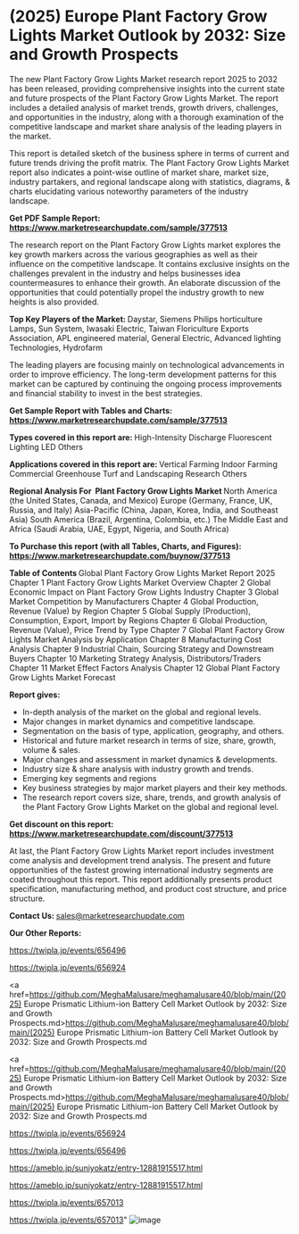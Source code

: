 # (2025) Europe Plant Factory Grow Lights Market Outlook by 2032: Size and Growth Prospects

The new Plant Factory Grow Lights Market research report 2025 to 2032 has been released, providing comprehensive insights into the current state and future prospects of the Plant Factory Grow Lights Market. The report includes a detailed analysis of market trends, growth drivers, challenges, and opportunities in the industry, along with a thorough examination of the competitive landscape and market share analysis of the leading players in the market.

This report is detailed sketch of the business sphere in terms of current and future trends driving the profit matrix. The Plant Factory Grow Lights Market report also indicates a point-wise outline of market share, market size, industry partakers, and regional landscape along with statistics, diagrams, &amp; charts elucidating various noteworthy parameters of the industry landscape.

<strong><b>Get PDF Sample Report: <a href=https://www.marketresearchupdate.com/sample/377513>https://www.marketresearchupdate.com/sample/377513</a></b></strong>

The research report on the Plant Factory Grow Lights market explores the key growth markers across the various geographies as well as their influence on the competitive landscape. It contains exclusive insights on the challenges prevalent in the industry and helps businesses idea countermeasures to enhance their growth. An elaborate discussion of the opportunities that could potentially propel the industry growth to new heights is also provided.

<strong><b>Top Key Players of the Market:
</b></strong>Daystar, Siemens Philips horticulture Lamps, Sun System, Iwasaki Electric, Taiwan Floriculture Exports Association, APL engineered material, General Electric, Advanced lighting Technologies, Hydrofarm<strong><b>
</b></strong>

The leading players are focusing mainly on technological advancements in order to improve efficiency. The long-term development patterns for this market can be captured by continuing the ongoing process improvements and financial stability to invest in the best strategies.

<strong><b>Get Sample Report with Tables and Charts: <a href=https://www.marketresearchupdate.com/sample/377513>https://www.marketresearchupdate.com/sample/377513</a></b></strong>

<strong><b>Types covered in this report are:
</b></strong>High-Intensity Discharge
Fluorescent Lighting
LED
Others<strong><b>
</b></strong>

<strong><b>Applications covered in this report are:
</b></strong>Vertical Farming
Indoor Farming
Commercial Greenhouse
Turf and Landscaping
Research
Others<strong><b>
</b></strong>

<strong><b>Regional Analysis For  Plant Factory Grow Lights Market</b></strong><strong><b>
</b></strong>North America (the United States, Canada, and Mexico)
Europe (Germany, France, UK, Russia, and Italy)
Asia-Pacific (China, Japan, Korea, India, and Southeast Asia)
South America (Brazil, Argentina, Colombia, etc.)
The Middle East and Africa (Saudi Arabia, UAE, Egypt, Nigeria, and South Africa)

<strong><b>To Purchase this report (with all Tables, Charts, and Figures): <a href=https://www.marketresearchupdate.com/buynow/377513>https://www.marketresearchupdate.com/buynow/377513</a></b></strong>

<strong><b>Table of Contents</b></strong><strong><b>
</b></strong>Global Plant Factory Grow Lights Market Report 2025
Chapter 1 Plant Factory Grow Lights Market Overview
Chapter 2 Global Economic Impact on Plant Factory Grow Lights Industry
Chapter 3 Global Market Competition by Manufacturers
Chapter 4 Global Production, Revenue (Value) by Region
Chapter 5 Global Supply (Production), Consumption, Export, Import by Regions
Chapter 6 Global Production, Revenue (Value), Price Trend by Type
Chapter 7 Global Plant Factory Grow Lights Market Analysis by Application
Chapter 8 Manufacturing Cost Analysis
Chapter 9 Industrial Chain, Sourcing Strategy and Downstream Buyers
Chapter 10 Marketing Strategy Analysis, Distributors/Traders
Chapter 11 Market Effect Factors Analysis
Chapter 12 Global Plant Factory Grow Lights Market Forecast

<strong><b>Report gives:</b></strong>

- In-depth analysis of the market on the global and regional levels.
- Major changes in market dynamics and competitive landscape.
- Segmentation on the basis of type, application, geography, and others.
- Historical and future market research in terms of size, share, growth, volume &amp; sales.
- Major changes and assessment in market dynamics &amp; developments.
- Industry size &amp; share analysis with industry growth and trends.
- Emerging key segments and regions
- Key business strategies by major market players and their key methods.
- The research report covers size, share, trends, and growth analysis of the Plant Factory Grow Lights Market on the global and regional level.

<strong><b>Get discount on this report: <a href=https://www.marketresearchupdate.com/discount/377513>https://www.marketresearchupdate.com/discount/377513</a></b></strong>

At last, the Plant Factory Grow Lights Market report includes investment come analysis and development trend analysis. The present and future opportunities of the fastest growing international industry segments are coated throughout this report. This report additionally presents product specification, manufacturing method, and product cost structure, and price structure.

<strong><b>Contact Us:
</b></strong>sales@marketresearchupdate.com

<strong>Our Other Reports:</strong>

<a href=https://twipla.jp/events/656496>https://twipla.jp/events/656496</a>

<a href=https://twipla.jp/events/656924>https://twipla.jp/events/656924</a>

<a href=https://github.com/MeghaMalusare/meghamalusare40/blob/main/(2025) Europe Prismatic Lithium-ion Battery Cell Market Outlook by 2032: Size and Growth Prospects.md>https://github.com/MeghaMalusare/meghamalusare40/blob/main/(2025) Europe Prismatic Lithium-ion Battery Cell Market Outlook by 2032: Size and Growth Prospects.md</a>

<a href=https://github.com/MeghaMalusare/meghamalusare40/blob/main/(2025) Europe Prismatic Lithium-ion Battery Cell Market Outlook by 2032: Size and Growth Prospects.md>https://github.com/MeghaMalusare/meghamalusare40/blob/main/(2025) Europe Prismatic Lithium-ion Battery Cell Market Outlook by 2032: Size and Growth Prospects.md</a>

<a href=https://twipla.jp/events/656924>https://twipla.jp/events/656924</a>

<a href=https://twipla.jp/events/656496>https://twipla.jp/events/656496</a>

<a href=https://ameblo.jp/suniyokatz/entry-12881915517.html>https://ameblo.jp/suniyokatz/entry-12881915517.html</a>

<a href=https://ameblo.jp/suniyokatz/entry-12881915517.html>https://ameblo.jp/suniyokatz/entry-12881915517.html</a>

<a href=https://twipla.jp/events/657013>https://twipla.jp/events/657013</a>

<a href=https://twipla.jp/events/657013>https://twipla.jp/events/657013</a>"
![image](https://github.com/user-attachments/assets/dc45e2c4-aa23-4d2f-9505-860405f61b36)
